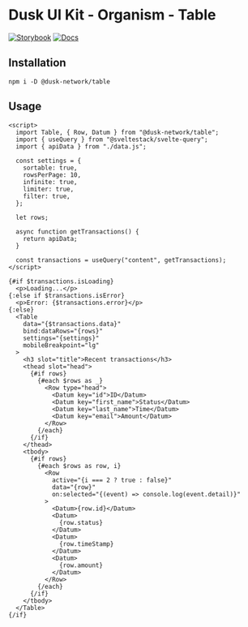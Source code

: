# Dusk UI Kit - Organism - Table

[![Storybook](https://img.shields.io/badge/Storybook-Component_Playground-%23FF4785?style=flat&logo=storybook)](https://dusk-network.github.io/dusk-ui-kit/?path=/story/components-atoms-table)
[![Docs](https://img.shields.io/badge/Documentation-%235E35CF?style=flat)](https://dusk-network.github.io/dusk-ui-kit/docs/components/atoms/table)

## Installation

```
npm i -D @dusk-network/table
```

## Usage

<!-- MARKDOWN-AUTO-DOCS:START (CODE:src=../../../examples/src/organisms/table/Table_01.svelte) -->
<!-- The below code snippet is automatically added from ../../../examples/src/organisms/table/Table_01.svelte -->
```svelte
<script>
  import Table, { Row, Datum } from "@dusk-network/table";
  import { useQuery } from "@sveltestack/svelte-query";
  import { apiData } from "./data.js";

  const settings = {
    sortable: true,
    rowsPerPage: 10,
    infinite: true,
    limiter: true,
    filter: true,
  };

  let rows;

  async function getTransactions() {
    return apiData;
  }

  const transactions = useQuery("content", getTransactions);
</script>

{#if $transactions.isLoading}
  <p>Loading...</p>
{:else if $transactions.isError}
  <p>Error: {$transactions.error}</p>
{:else}
  <Table
    data="{$transactions.data}"
    bind:dataRows="{rows}"
    settings="{settings}"
    mobileBreakpoint="lg"
  >
    <h3 slot="title">Recent transactions</h3>
    <thead slot="head">
      {#if rows}
        {#each $rows as _}
          <Row type="head">
            <Datum key="id">ID</Datum>
            <Datum key="first_name">Status</Datum>
            <Datum key="last_name">Time</Datum>
            <Datum key="email">Amount</Datum>
          </Row>
        {/each}
      {/if}
    </thead>
    <tbody>
      {#if rows}
        {#each $rows as row, i}
          <Row
            active="{i === 2 ? true : false}"
            data="{row}"
            on:selected="{(event) => console.log(event.detail)}"
          >
            <Datum>{row.id}</Datum>
            <Datum>
              {row.status}
            </Datum>
            <Datum>
              {row.timeStamp}
            </Datum>
            <Datum>
              {row.amount}
            </Datum>
          </Row>
        {/each}
      {/if}
    </tbody>
  </Table>
{/if}
```
<!-- MARKDOWN-AUTO-DOCS:END -->
